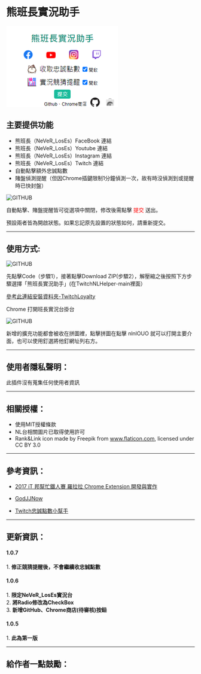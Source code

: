 # 熊班長實況助手

![GITHUB]( https://github.com/JinWei0811/-/blob/main/interface.png "interface")


## 主要提供功能
- 熊班長（NeVeR_LosEs）FaceBook 連結
- 熊班長（NeVeR_LosEs）Youtube 連結
- 熊班長（NeVeR_LosEs）Instagram 連結
- 熊班長（NeVeR_LosEs）Twitch 連結
- 自動點擊額外忠誠點數
- 賭盤偵測提醒（但因Chrome插鍵限制1分鐘偵測一次，故有時沒偵測到或提醒時已快封盤）

![GITHUB]( https://github.com/JinWei0811/TwitchNLHelper/blob/main/Notification.png "notification")
<p>自動點擊、賭盤提醒皆可從選項中關閉，修改後需點擊 <font color=#FF0000>提交</font> 送出。</p>
<p>預設兩者皆為開啟狀態。如果忘記原先設置的狀態如何，請重新提交。</p>
<hr>

## 使用方式:
![GITHUB]( https://github.com/JinWei0811/TwitchNLHelper/blob/main/Github_Download.png "introduction")

<p>先點擊Code（步驟1），接著點擊Download ZIP(步驟2），解壓縮之後按照下方步驟選擇「熊班長實況助手」(在TwitchNLHelper-main裡面）</p>

<p><a href="https://www.alexclassroom.com/internet/google/google-chrome/how-to-manually-install-chrome-extension/">參考此連結安裝資料夾-TwitchLoyalty</a></p>

<p>Chrome 打開班長實況台掛台</p>

![GITHUB]( https://github.com/JinWei0811/TwitchNLHelper/blob/main/Introduction.png "introduction")
<p>新增的擴充功能都會被收在拼圖裡，點擊拼圖在點擊 nlnlOUO 就可以打開主要介面，也可以使用釘選將他釘網址列右方。</p>

<hr>

## 使用者隱私聲明：
此插件沒有蒐集任何使用者資訊

<hr>

## 相關授權：
* 使用MIT授權條款
* NL台相關圖片已取得使用許可
* Rank&Link icon made by Freepik from www.flaticon.com, licensed under CC BY 3.0

<hr>

## 參考資訊：
* <p><a href="https://ithelp.ithome.com.tw/users/20079450/ironman/1149">2017 iT 邦幫忙鐵人賽 羅拉拉 Chrome Extension 開發與實作</a></p>
* <p><a href="https://github.com/kakapontw/GodJJNow">GodJJNow</a></p>
* <p><a href="https://github.com/sky7st/TwitchAutoLoyalty">Twitch忠誠點數小幫手</a></p>


<hr>

## 更新資訊：

<h4>1.0.7</h4>
1. <strong>修正競猜提醒後，不會繼續收忠誠點數</strong> <br>

<h4>1.0.6</h4>
1. <strong>限定NeVeR_LosEs實況台</strong> <br>
2. <strong>將Radio修改為CheckBox</strong> <br>
3. <strong>新增GitHub、Chrome商店(待審核)按鈕</strong>

<h4>1.0.5</h4>
1. <strong>此為第一版</strong>

<hr>

## 給作者一點鼓勵：
